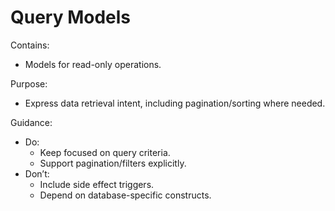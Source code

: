 # Query Models

Contains:

- Models for read-only operations.

Purpose:

- Express data retrieval intent, including pagination/sorting where needed.

Guidance:

- Do:
    - Keep focused on query criteria.
    - Support pagination/filters explicitly.
- Don’t:
    - Include side effect triggers.
    - Depend on database-specific constructs.
